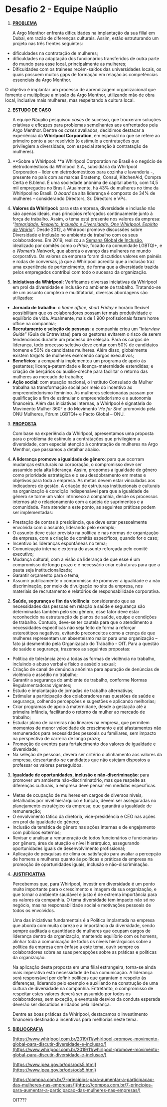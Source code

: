 <!-----
NEW: Check the "Suppress top comment" option to remove this info from the output.

Conversion time: 0.433 seconds.


Using this Markdown file:

1. Paste this output into your source file.
2. See the notes and action items below regarding this conversion run.
3. Check the rendered output (headings, lists, code blocks, tables) for proper
   formatting and use a linkchecker before you publish this page.

Conversion notes:

* Docs to Markdown version 1.0β31
* Sun Sep 19 2021 17:53:42 GMT-0700 (PDT)
* Source doc: Untitled document
----->

# Desafio 2 - Equipe Naúplio


1. **<span style="text-decoration:underline;">PROBLEMA</span>**

    A Argo Menthor enfrenta dificuldades na implantação da sua filial em Dubai, em razão de diferenças culturais. Assim, estão estruturando um projeto nas três frentes seguintes:

* dificuldades na contratação de mulheres;
* dificuldades na adaptação dos funcionários transferidos de outra parte do mundo para esse local, principalmente as mulheres;
* Dificuldades com os trainees recém-saídos das universidades locais, os quais possuem muitos gaps de formação em relação às competências essenciais da Argo Menthor.

O objetivo é implantar um processo de aprendizagem organizacional que fomente e multiplique a missão da Argo Menthor, utilizando mão de obra local, inclusive mais mulheres, mas respeitando a cultura local.



2. **<span style="text-decoration:underline;">ESTUDO DE CASO</span>**

    A equipe Náuplio pesquisou _cases_ de sucesso, que trouxeram soluções criativas e eficazes para problemas semelhantes aos enfrentados pela Argo Menthor. Dentre os _cases_ avaliados, decidimos destacar a experiência da **Whirlpool Corporation**, em especial no que se refere ao primeiro ponto a ser resolvido (o estímulo a contratações que privilegiem a diversidade, com especial atenção à contratação de mulheres).

1. **Sobre a Whirlpool: **a Whirlpool Corporation no Brasil é o negócio de eletrodomésticos da Whirlpool S.A., subsidiária da Whirlpool Corporation – líder em eletrodomésticos para cozinha e lavanderia -, presente no país com as marcas Brastemp, Consul, KitchenAid, Compra Certa e B.blend. É uma sociedade anônima de capital aberto, com 14,5 mil empregados no Brasil. Atualmente, há 43% de mulheres no time da Whirlpool no Brasil. O _board_ da alta liderança é composto de 34% de mulheres – considerando Directors, Sr. Directors e VPs.
2. **Valores da Whirlpool:** para esta empresa, diversidade e inclusão não são apenas ideais, mas princípios reforçados continuamente junto à força de trabalho. Assim, o tema está presente nos valores da empresa: “_[Integridade. Respeito. Inclusão e Diversidade. One Whirlpool. Espírito de Vitória](https://www.whirlpool.com.br/pagina/sobre/#row_1386801450511)_”. Desde 2012, a Whirpool promove discussões sobre Diversidade e Inclusão no ambiente de trabalho com os seus colaboradores. Em 2019, realizou a [Semana Global de Inclusão](https://www.whirlpool.com.br/2019/11/whirlpool-promove-movimento-global-para-discutir-diversidade-e-inclusao/), idealizado por comitês como o _Pride_, focado na comunidade LGBTQI+, e o _Women’s Network_, que aborda o avanço das mulheres no mundo corporativo. Os valores da empresa foram discutidos valores em painéis e rodas de conversas, já que a Whirlpool acredita que a inclusão traz uma experiência de pertencimento, de forma que a diversidade trazida pelos empregados contribui com todo o sucesso da organização.
3. **Iniciativas da Whirlpool:** Verificamos diversas iniciativas da Whirlpool em prol da diversidade e inclusão no ambiente de trabalho. Tratando-se de um assunto complexo e multifatorial, diversas abordagens são utilizadas: 
* **Jornada de trabalho**: o _home office_, _short Friday_ e horário flexível possibilitam que os colaboradores possam ter mais produtividade e equilíbrio de vida. Atualmente, mais de 1.900 profissionais fazem home office na companhia; 
* **Recrutamento e seleção de pessoas**: a companhia criou um “_Interview Guide_” (Guia de Entrevistas) para os gestores evitarem o risco de serem tendenciosos durante um processo de seleção. Para os cargos de liderança, todo processo seletivo deve contar com 50% de candidatos homens e 50% de candidatas mulheres. Além disso, globalmente existem _targets_ de mulheres exercendo cargos executivos; 
* **Benefícios**: a companhia implementou um programa de apoio às gestantes; licença-paternidade e licença-maternidade estendidas; e criação de berçários ou auxílio-creche para facilitar o retorno das mulheres ao mercado de trabalho;
* **Ação social**: com atuação nacional, o Instituto Consulado da Mulher trabalha na transformação social por meio do incentivo ao empreendedorismo feminino. As mulheres selecionadas passam por qualificação a fim de estimular o empreendedorismo e a autonomia financeira. Além das iniciativas internas, a Whirlpool é signatária do Movimento Mulher 360° e do Movimento ‘_He for She_’ promovido pela ONU Mulheres, Fórum LGBTQI+ e Pacto Global – ONU. 
3. **<span style="text-decoration:underline;">PROPOSTA</span>**

    Com base na experiência da Whirlpool, apresentamos uma proposta para o problema de estímulo a contratações que privilegiem a diversidade, com especial atenção à contratação de mulheres na Argo Menthor, que passamos a detalhar abaixo.

1. **A liderança promove a igualdade de gênero**: para que ocorram mudanças estruturais na corporação, o compromisso deve ser assumido pela alta liderança. Assim, propomos a igualdade de gênero como prioridade estratégica e o seu desdobramento em metas e objetivos para toda a empresa. As metas devem estar vinculadas aos indicadores de gestão. A criação de estruturas institucionais e culturais na organização é condição indispensável para que a igualdade de gênero se torne um valor intrínseco à companhia, desde os processos internos até o relacionamento com a cadeia de suprimentos e a comunidade. Para atender a este ponto, as seguintes práticas podem ser implementadas:
* Prestação de contas à presidência, que deve estar pessoalmente envolvida com o assunto, liderando pelo exemplo;
* O assunto deve estar previsto na política e nas normas de organização da empresa, com a criação de comitês específicos, quando for o caso;
* Incentivo às lideranças espontâneas no tema; 
* Comunicação interna e externa do assunto reforçada pelo comitê executivo;
* Mudança cultural, com a visão da liderança de que esse é um compromisso de longo prazo e é necessário criar estruturas para que a pauta seja institucionalizada;
* Garantir orçamento para o tema; 
* Assumir publicamente o compromisso de promover a igualdade e a não discriminação, por meio de divulgação no site da empresa, nos materiais de recrutamento e relatórios de responsabilidade corporativa.
2. **Saúde, segurança e fim da violência**: considerando que as necessidades das pessoas em relação a saúde e segurança são determinadas também pelo seu gênero, esse fator deve estar reconhecido na estruturação de planos de saúde, equipe e condições de trabalho. Contudo, deve-se ter cautela para que o atendimento a necessidades específicas não seja feito de forma a reforçar estereótipos negativos, evitando preconceitos como a crença de que mulheres representam um absenteísmo maior para uma organização – fato já desmentido pela Organização do Trabalho - OIT. Para a questão de saúde e segurança, trazemos as seguintes propostas:
* Política de tolerância zero a todas as formas de violência no trabalho, incluindo o abuso verbal e físico e assédio sexual;
* Criação de canal de denúncia anônima para apuração de denúncias de violência e assédio no trabalho;
* Garantir a segurança do ambiente de trabalho, conforme Normas Regulamentadoras vigentes;
* Estudo e implantação de jornadas de trabalho alternativas;
* Estimular a participação dos colaboradores nas questões de saúde e segurança, colhendo percepções e sugestões e aplicando melhorias;
* Criar programas de apoio à maternidade, desde a gestação até a primeira infância, facilitando o retorno da mulher ao mercado de trabalho;
* Estudar plano de carreiras não lineares na empresa, que permitem momentos de menor velocidade de crescimento e até afastamentos não remunerados para necessidades pessoais ou familiares, sem impacto na perspectiva de carreira de longo prazo;
* Promoção de eventos para fortalecimento dos valores de igualdade e diversidade;
* Na seleção de pessoas, deverá ser critério o alinhamento aos valores da empresa, descartando-se candidatos que não estejam dispostos a professar os valores perseguidos.
3. **Igualdade de oportunidades, inclusão e não-discriminação**: para promover um ambiente não-discriminatório, mas que respeite as diferenças culturais, a empresa deve pensar em medidas específicas. 
* Metas de ocupação de mulheres em cargos de diversos níveis, detalhadas por nível hierárquico e função, devem ser asseguradas no planejamento estratégico da empresa; que garantirá a igualdade de remuneração; 
* O envolvimento tático da diretoria, vice-presidência e CEO nas ações em prol da igualdade de gênero; 
* Inclusão da temática de gênero nas ações internas e de engajamento com públicos externos;
* Revisar e analisar a remuneração de todos funcionários e funcionárias por gênero, área de atuação e nível hierárquico, assegurando oportunidades iguais de desenvolvimento profissional;
* Aplicação de pesquisas de clima ou satisfação para avaliar a percepção de homens e mulheres quanto às políticas e práticas da empresa na promoção de oportunidades iguais, inclusão e não-discriminação.
4. **<span style="text-decoration:underline;">JUSTIFICATIVA</span>**

    Percebemos que, para Whirlpool, investir em diversidade é um ponto muito importante para o crescimento e imagem da sua organização, e que tornar o ambiente saudável e justo é de extrema importância para os valores da companhia. O tema diversidade tem impacto não só no negócio, mas na responsabilidade social e motivações pessoais de todos os envolvidos.


    Uma das iniciativas fundamentais é a Política implantada na empresa que aborda com muita clareza e a importância da diversidade, sendo sempre auditada a quantidade de mulheres que ocupam cargos de liderança dentro da organização, mantendo equilíbrio com os homens, alinhar toda a comunicação de todos os níveis hierárquicos sobre a política da empresa com ênfase a este tema, ouvir sempre os colaboradores sobre as suas percepções sobre as práticas e políticas da organização.


    Na aplicação desta proposta em uma filial estrangeira, torna-se ainda mais imperativa esta necessidade de boa comunicação. A liderança será responsável por definir políticas que garantam o respeito às diferenças, liderando pelo exemplo e auxiliando na construção de uma cultura de diversidade na companhia. Entretanto, o compromisso de respeitar estes valores deverá ser assumido por todos os colaboradores, sem exceção, e eventuais desvios da conduta esperada deverão ser discutidos e lidados pela liderança.


    Dentre as boas práticas da Whirlpool, destacamos o investimento financeiro destinado a incentivos para melhorias neste tema.

5. **<span style="text-decoration:underline;">BIBLIOGRAFIA</span>**

    [https://www.whirlpool.com.br/2019/11/whirlpool-promove-movimento-global-para-discutir-diversidade-e-inclusao/](https://www.whirlpool.com.br/2019/11/whirlpool-promove-movimento-global-para-discutir-diversidade-e-inclusao/)


    [https://www.ipea.gov.br/ods/ods5.html](https://www.ipea.gov.br/ods/ods5.html)


    [https://compoa.com.br/7-principios-para-aumentar-a-participacao-das-mulheres-nas-empresas/](https://compoa.com.br/7-principios-para-aumentar-a-participacao-das-mulheres-nas-empresas/)


    OIT???
